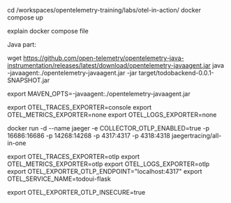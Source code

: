 cd /workspaces/opentelemetry-training/labs/otel-in-action/
docker compose up

explain docker compose file


Java part:

wget https://github.com/open-telemetry/opentelemetry-java-instrumentation/releases/latest/download/opentelemetry-javaagent.jar
java -javaagent:./opentelemetry-javaagent.jar -jar target/todobackend-0.0.1-SNAPSHOT.jar

export MAVEN_OPTS=-javaagent:./opentelemetry-javaagent.jar


export OTEL_TRACES_EXPORTER=console
export OTEL_METRICS_EXPORTER=none
export OTEL_LOGS_EXPORTER=none

docker run -d --name jaeger  -e COLLECTOR_OTLP_ENABLED=true  -p 16686:16686  -p 14268:14268  -p 4317:4317  -p 4318:4318  jaegertracing/all-in-one



export OTEL_TRACES_EXPORTER=otlp
export OTEL_METRICS_EXPORTER=otlp
export OTEL_LOGS_EXPORTER=otlp
export OTEL_EXPORTER_OTLP_ENDPOINT="localhost:4317"
export OTEL_SERVICE_NAME=todoui-flask


export OTEL_EXPORTER_OTLP_INSECURE=true